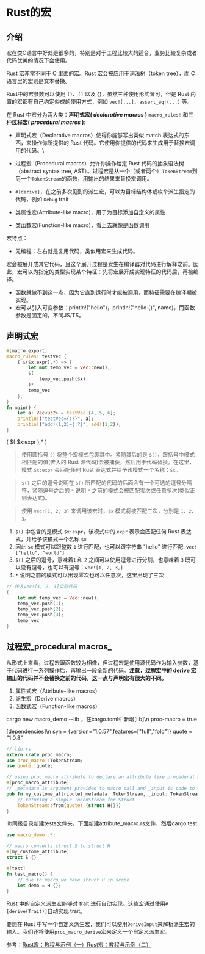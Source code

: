 # Rust的宏

## 介绍

宏在类C语言中好处是很多的，特别是对于工程比较大的适合，业务比较复杂或者代码优美的情况下会使用。

Rust 宏非常不同于 C 里面的宏。Rust 宏会被应用于词法树（token tree），而 C 语言里的宏则是文本替换。

Rust中的宏参数可以使用 `()`、`[]` 以及 {}，虽然三种使用形式皆可，但是 Rust 内置的宏都有自己约定俗成的使用方式，例如 `vec![...]`、`assert_eq!(...)` 等。

在 Rust 中宏分为两大类：**声明式宏( **_**declarative macros**_** )** `macro_rules!` 和三种**过程宏( **_**procedural macros**_** )**:

* 声明式宏（Declarative macros）使得你能够写出类似 match 表达式的东西，来操作你所提供的 Rust 代码。它使用你提供的代码来生成用于替换宏调用的代码。\

* 过程宏（Procedural macros）允许你操作给定 Rust 代码的抽象语法树（abstract syntax tree, AST）。过程宏是从一个（或者两个）`TokenStream`到另一个`TokenStream`的函数，用输出的结果来替换宏调用。
* `#[derive]`，在之前多次见到的派生宏，可以为目标结构体或枚举派生指定的代码，例如 `Debug` trait
* 类属性宏(Attribute-like macro)，用于为目标添加自定义的属性
* 类函数宏(Function-like macro)，看上去就像是函数调用

宏特点：

* 元编程：左右就是复用代码，类似用宏来生成代码。

宏会被展开成其它代码，且这个展开过程是发生在编译器对代码进行解释之前。因此，宏可以为指定的类型实现某个特征：先将宏展开成实现特征的代码后，再被编译。

* 函数就做不到这一点，因为它直到运行时才能被调用，而特征需要在编译期被实现。
* 宏可以引入可变参数：println!("hello")，println!("hello {}", name)，而函数参数是固定的，不同JS/TS。

## 声明式宏

```rust
#[macro_export]
macro_rules! testVec {
    ( $($x:expr),*) => {
        let mut temp_vec = Vec::new();
        $(
            temp_vec.push($x);
        )*
        temp_vec
    };
}
fn main() {
    let a: Vec<u32> = testVec![4, 5, 6];
    println!("testVec={:?}", a);
    println!("add!(1,2)={:?}", add!(1,2));
}
```

( $( $x:expr ),\* )

> 使用圆括号 `()` 将整个宏模式包裹其中。紧随其后的是 `$()`，跟括号中模式相匹配的值(传入的 Rust 源代码)会被捕获，然后用于代码替换。在这里，模式 `$x:expr` 会匹配任何 Rust 表达式并给予该模式一个名称：`$x`。

> `$()` 之后的逗号说明在 `$()` 所匹配的代码的后面会有一个可选的逗号分隔符，紧随逗号之后的 `*` 说明 `*` 之前的模式会被匹配零次或任意多次(类似正则表达式)。

> 使用 `vec![1, 2, 3]` 来调用该宏时，`$x` 模式将被匹配三次，分别是 `1`、`2`、`3`。

1. `$()` 中包含的是模式 `$x:expr`，该模式中的 `expr` 表示会匹配任何 Rust 表达式，并给予该模式一个名称 `$x`
2. 因此 `$x` 模式可以跟整数 `1` 进行匹配，也可以跟字符串 "hello" 进行匹配: `vec!["hello", "world"]`
3. `$()` 之后的逗号，意味着`1` 和 `2` 之间可以使用逗号进行分割，也意味着 `3` 既可以没有逗号，也可以有逗号：`vec![1, 2, 3,]`
4. `*` 说明之前的模式可以出现零次也可以任意次，这里出现了三次

```rust
// 传入vec![1, 2, 3]实际代码
{
    let mut temp_vec = Vec::new();
    temp_vec.push(1);
    temp_vec.push(2);
    temp_vec.push(3);
    temp_vec
}
```

## 过程宏_procedural macros_

从形式上来看，过程宏跟函数较为相像，但过程宏是使用源代码作为输入参数，基于代码进行一系列操作后，再输出一段全新的代码。**注意，过程宏中的 derive 宏输出的代码并不会替换之前的代码，这一点与声明宏有很大的不同。**

1. 属性式宏（Attribute-like macros）
2. 派生宏（Derive macros）
3. 函数式宏（Function-like macros）

cargo new macro\_demo --lib ，在cargo.toml中新增\[lib]\n proc-macro = true

\[dependencies]\n syn = {version="1.0.57",features=\["full","fold"]} quote = "1.0.8"

```rust
// lib.rs
extern crate proc_macro;
use proc_macro::TokenStream;
use quote::quote;

// using proc_macro_attribute to declare an attribute like procedural macro
#[proc_macro_attribute]
// _metadata is argument provided to macro call and _input is code to which attribute like macro attaches
pub fn my_custome_attribute(_metadata: TokenStream, _input: TokenStream) -> TokenStream {
    // returing a simple TokenStream for Struct
    TokenStream::from(quote! {struct H{}})
}
```

lib同级目录新建tests文件夹，下面新建attribute\_macro.rs文件，然后cargo test

```rust
use macro_demo::*;

// macro converts struct S to struct H
#[my_custome_attribute]
struct S {}

#[test]
fn test_macro() {
    // due to macro we have struct H in scope
    let demo = H {};
}
```

Rust 中的自定义派生宏能够对 trait 进行自动实现。这些宏通过使用`#[derive(Trait)]`自动实现 trait。

要想在 Rust 中写一个自定义派生宏，我们可以使用`DeriveInput`来解析派生宏的输入。我们还将使用`proc_macro_derive`宏来定义一个自定义派生宏。

参考：[Rust宏：教程与示例（一）](https://zhuanlan.zhihu.com/p/353421021)[Rust宏：教程与示例（二）](https://www.cnblogs.com/praying/p/14520507.html)

